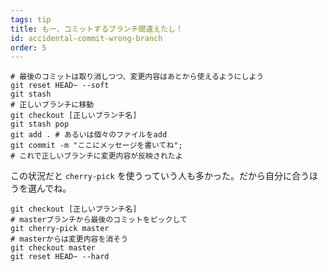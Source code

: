 ```yaml
---
tags: tip
title: もー、コミットするブランチ間違えたし！
id: accidental-commit-wrong-branch
order: 5
---
```


```git
# 最後のコミットは取り消しつつ、変更内容はあとから使えるようにしよう
git reset HEAD~ --soft
git stash
# 正しいブランチに移動
git checkout [正しいブランチ名]
git stash pop
git add . # あるいは個々のファイルをadd
git commit -m "ここにメッセージを書いてね";
# これで正しいブランチに変更内容が反映されたよ
```

この状況だと `cherry-pick` を使うっていう人も多かった。だから自分に合うほうを選んでね。

```git
git checkout [正しいブランチ名]
# masterブランチから最後のコミットをピックして
git cherry-pick master
# masterからは変更内容を消そう
git checkout master
git reset HEAD~ --hard
```
